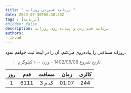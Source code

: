 ```yaml
---
title: " برنامه قدم‌زدن روزانه "
date: 2023-07-30T06:30:23Z
tags : [برنامه]
#hidden: false
description: برنامه قدم زدن و پیادە روی روزانه
authors:
- javad
---
```



روزانه مسافتی را پیادە‌روی می‌کنم، آن را در اینجا ثبت خواهم نمود.
> تاریخ شروع  1402/05/08  - وزن ١٠٠ کیلوگرم

| روز | قدم |مسافت | زمان | کالری |
| :----: |  :----: |  :----: | :----: | :----: |
| 1 | 6111 | 3 ک.م  | 01:07 | 244 |
